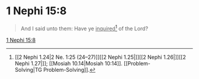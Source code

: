 # 1 Nephi 15:8

> And I said unto them: Have ye <u>inquired</u>[^a] of the Lord?

[1 Nephi 15:8](https://www.churchofjesuschrist.org/study/scriptures/bofm/1-ne/15?lang=eng&id=p8#p8)


[^a]: [[2 Nephi 1.24|2 Ne. 1:25 (24–27)]][[2 Nephi 1.25|]][[2 Nephi 1.26|]][[2 Nephi 1.27|]]; [[Mosiah 10.14|Mosiah 10:14]]. [[Problem-Solving|TG Problem-Solving]].  
